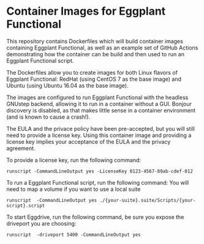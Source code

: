 # Container Images for Eggplant Functional

This repository contains Dockerfiles which will build container images
containing Eggplant Functional, as well as an example set of GitHub Actions demonstrating how the container can be build and then used to run an Eggplant Functional script.

The Dockerfiles allow you to create images for both Linux flavors of Eggplant
Functional: RedHat (using CentOS 7 as the base image) and Ubuntu (using Ubuntu 16.04
as the base image).

The images are configured to run Eggplant Functional with the headless GNUstep backend,
allowing it to run in a container without a GUI.  Bonjour discovery is disabled, as
that makes little sense in a container environment (and is known to cause a crash!).

The EULA and the privace policy have been pre-accepted, but you will still need to
provide a license key. Using this container image and providing a license key implies your
acceptance of the EULA and the privacy agreement.

To provide a license key, run the following command:

```
runscript -CommandLineOutput yes -LicenseKey 0123-4567-89ab-cdef-012
```

To run a Eggplant Functional script, run the following command:
You will need to map a volume if you want to use a local suite

```
runscript  -CommandLineOutput yes ./{your-suite}.suite/Scripts/{your-script}.script
```

To start Eggdrive, run the following command, be sure you expose the driveport you are choosing:

```
runscript  -driveport 5400 -CommandLineOutput yes
```
